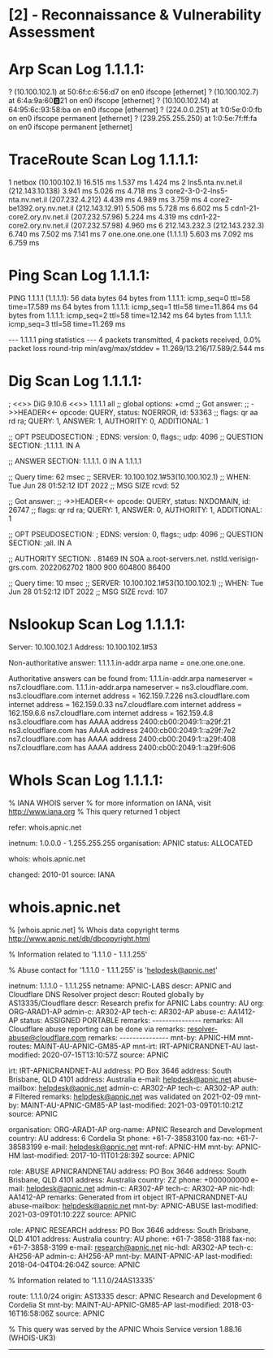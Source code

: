  
# [2] - Reconnaissance & Vulnerability Assessment 
 
# Arp Scan Log 1.1.1.1: 
 
 ? (10.100.102.1) at 50:6f:c:6:56:d7 on en0 ifscope [ethernet]
? (10.100.102.7) at 6:4a:9a:60:b:21 on en0 ifscope [ethernet]
? (10.100.102.14) at 64:95:6c:93:58:ba on en0 ifscope [ethernet]
? (224.0.0.251) at 1:0:5e:0:0:fb on en0 ifscope permanent [ethernet]
? (239.255.255.250) at 1:0:5e:7f:ff:fa on en0 ifscope permanent [ethernet] 
 
# TraceRoute Scan Log 1.1.1.1: 
 
  1  netbox (10.100.102.1)  16.515 ms  1.537 ms  1.424 ms
 2  lns5.nta.nv.net.il (212.143.10.138)  3.941 ms  5.026 ms  4.718 ms
 3  core2-3-0-2-lns5-nta.nv.net.il (207.232.4.212)  4.439 ms  4.989 ms  3.759 ms
 4  core2-be1392.ory.nv.net.il (212.143.12.91)  5.506 ms  5.728 ms  6.602 ms
 5  cdn1-21-core2.ory.nv.net.il (207.232.57.96)  5.224 ms  4.319 ms
    cdn1-22-core2.ory.nv.net.il (207.232.57.98)  4.960 ms
 6  212.143.232.3 (212.143.232.3)  6.740 ms  7.502 ms  7.141 ms
 7  one.one.one.one (1.1.1.1)  5.603 ms  7.092 ms  6.759 ms 
 
# Ping Scan Log 1.1.1.1: 
 
 PING 1.1.1.1 (1.1.1.1): 56 data bytes
64 bytes from 1.1.1.1: icmp_seq=0 ttl=58 time=17.589 ms
64 bytes from 1.1.1.1: icmp_seq=1 ttl=58 time=11.864 ms
64 bytes from 1.1.1.1: icmp_seq=2 ttl=58 time=12.142 ms
64 bytes from 1.1.1.1: icmp_seq=3 ttl=58 time=11.269 ms

--- 1.1.1.1 ping statistics ---
4 packets transmitted, 4 packets received, 0.0% packet loss
round-trip min/avg/max/stddev = 11.269/13.216/17.589/2.544 ms 
 
# Dig Scan Log 1.1.1.1: 
 
 
; <<>> DiG 9.10.6 <<>> 1.1.1.1 all
;; global options: +cmd
;; Got answer:
;; ->>HEADER<<- opcode: QUERY, status: NOERROR, id: 53363
;; flags: qr aa rd ra; QUERY: 1, ANSWER: 1, AUTHORITY: 0, ADDITIONAL: 1

;; OPT PSEUDOSECTION:
; EDNS: version: 0, flags:; udp: 4096
;; QUESTION SECTION:
;1.1.1.1.			IN	A

;; ANSWER SECTION:
1.1.1.1.		0	IN	A	1.1.1.1

;; Query time: 62 msec
;; SERVER: 10.100.102.1#53(10.100.102.1)
;; WHEN: Tue Jun 28 01:52:12 IDT 2022
;; MSG SIZE  rcvd: 52

;; Got answer:
;; ->>HEADER<<- opcode: QUERY, status: NXDOMAIN, id: 26747
;; flags: qr rd ra; QUERY: 1, ANSWER: 0, AUTHORITY: 1, ADDITIONAL: 1

;; OPT PSEUDOSECTION:
; EDNS: version: 0, flags:; udp: 4096
;; QUESTION SECTION:
;all.				IN	A

;; AUTHORITY SECTION:
.			81469	IN	SOA	a.root-servers.net. nstld.verisign-grs.com. 2022062702 1800 900 604800 86400

;; Query time: 10 msec
;; SERVER: 10.100.102.1#53(10.100.102.1)
;; WHEN: Tue Jun 28 01:52:12 IDT 2022
;; MSG SIZE  rcvd: 107 
 
# Nslookup Scan Log 1.1.1.1: 
 
 Server:		10.100.102.1
Address:	10.100.102.1#53

Non-authoritative answer:
1.1.1.1.in-addr.arpa	name = one.one.one.one.

Authoritative answers can be found from:
1.1.1.in-addr.arpa	nameserver = ns7.cloudflare.com.
1.1.1.in-addr.arpa	nameserver = ns3.cloudflare.com.
ns3.cloudflare.com	internet address = 162.159.7.226
ns3.cloudflare.com	internet address = 162.159.0.33
ns7.cloudflare.com	internet address = 162.159.6.6
ns7.cloudflare.com	internet address = 162.159.4.8
ns3.cloudflare.com	has AAAA address 2400:cb00:2049:1::a29f:21
ns3.cloudflare.com	has AAAA address 2400:cb00:2049:1::a29f:7e2
ns7.cloudflare.com	has AAAA address 2400:cb00:2049:1::a29f:408
ns7.cloudflare.com	has AAAA address 2400:cb00:2049:1::a29f:606 
 
# WhoIs Scan Log 1.1.1.1: 
 
 % IANA WHOIS server
% for more information on IANA, visit http://www.iana.org
% This query returned 1 object

refer:        whois.apnic.net

inetnum:      1.0.0.0 - 1.255.255.255
organisation: APNIC
status:       ALLOCATED

whois:        whois.apnic.net

changed:      2010-01
source:       IANA

# whois.apnic.net

% [whois.apnic.net]
% Whois data copyright terms    http://www.apnic.net/db/dbcopyright.html

% Information related to '1.1.1.0 - 1.1.1.255'

% Abuse contact for '1.1.1.0 - 1.1.1.255' is 'helpdesk@apnic.net'

inetnum:        1.1.1.0 - 1.1.1.255
netname:        APNIC-LABS
descr:          APNIC and Cloudflare DNS Resolver project
descr:          Routed globally by AS13335/Cloudflare
descr:          Research prefix for APNIC Labs
country:        AU
org:            ORG-ARAD1-AP
admin-c:        AR302-AP
tech-c:         AR302-AP
abuse-c:        AA1412-AP
status:         ASSIGNED PORTABLE
remarks:        ---------------
remarks:        All Cloudflare abuse reporting can be done via
remarks:        resolver-abuse@cloudflare.com
remarks:        ---------------
mnt-by:         APNIC-HM
mnt-routes:     MAINT-AU-APNIC-GM85-AP
mnt-irt:        IRT-APNICRANDNET-AU
last-modified:  2020-07-15T13:10:57Z
source:         APNIC

irt:            IRT-APNICRANDNET-AU
address:        PO Box 3646
address:        South Brisbane, QLD 4101
address:        Australia
e-mail:         helpdesk@apnic.net
abuse-mailbox:  helpdesk@apnic.net
admin-c:        AR302-AP
tech-c:         AR302-AP
auth:           # Filtered
remarks:        helpdesk@apnic.net was validated on 2021-02-09
mnt-by:         MAINT-AU-APNIC-GM85-AP
last-modified:  2021-03-09T01:10:21Z
source:         APNIC

organisation:   ORG-ARAD1-AP
org-name:       APNIC Research and Development
country:        AU
address:        6 Cordelia St
phone:          +61-7-38583100
fax-no:         +61-7-38583199
e-mail:         helpdesk@apnic.net
mnt-ref:        APNIC-HM
mnt-by:         APNIC-HM
last-modified:  2017-10-11T01:28:39Z
source:         APNIC

role:           ABUSE APNICRANDNETAU
address:        PO Box 3646
address:        South Brisbane, QLD 4101
address:        Australia
country:        ZZ
phone:          +000000000
e-mail:         helpdesk@apnic.net
admin-c:        AR302-AP
tech-c:         AR302-AP
nic-hdl:        AA1412-AP
remarks:        Generated from irt object IRT-APNICRANDNET-AU
abuse-mailbox:  helpdesk@apnic.net
mnt-by:         APNIC-ABUSE
last-modified:  2021-03-09T01:10:22Z
source:         APNIC

role:           APNIC RESEARCH
address:        PO Box 3646
address:        South Brisbane, QLD 4101
address:        Australia
country:        AU
phone:          +61-7-3858-3188
fax-no:         +61-7-3858-3199
e-mail:         research@apnic.net
nic-hdl:        AR302-AP
tech-c:         AH256-AP
admin-c:        AH256-AP
mnt-by:         MAINT-APNIC-AP
last-modified:  2018-04-04T04:26:04Z
source:         APNIC

% Information related to '1.1.1.0/24AS13335'

route:          1.1.1.0/24
origin:         AS13335
descr:          APNIC Research and Development
                6 Cordelia St
mnt-by:         MAINT-AU-APNIC-GM85-AP
last-modified:  2018-03-16T16:58:06Z
source:         APNIC

% This query was served by the APNIC Whois Service version 1.88.16 (WHOIS-UK3) 
 
---
 
 
